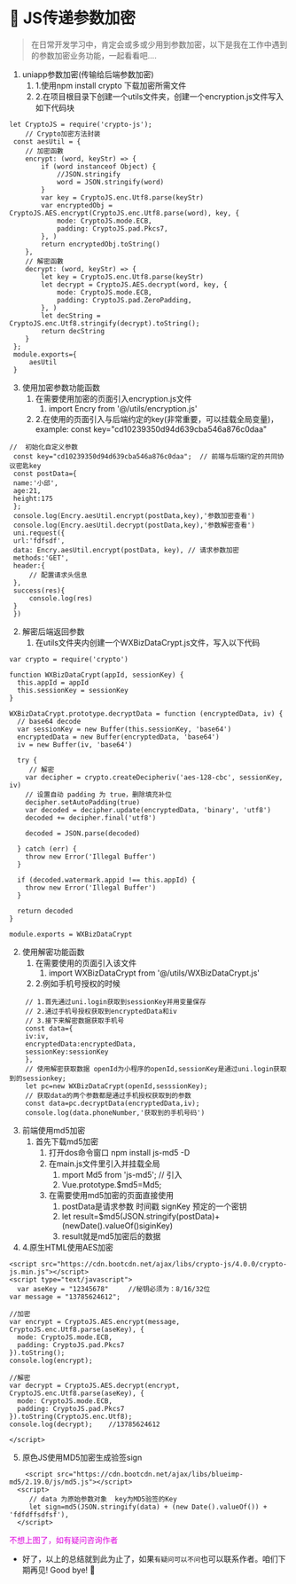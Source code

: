 # :elephant: JS传递参数加密



>在日常开发学习中，肯定会或多或少用到参数加密，以下是我在工作中遇到的参数加密业务功能，一起看看吧....
1. uniapp参数加密(传输给后端参数加密)
   1. 1.使用npm install crypto 下载加密所需文件
   2. 2.在项目根目录下创建一个utils文件夹，创建一个encryption.js文件写入如下代码块
```
let CryptoJS = require('crypto-js');
	// Crypto加密方法封装
 const aesUtil = {
 	// 加密函數
 	encrypt: (word, keyStr) => {
 		if (word instanceof Object) {
 			//JSON.stringify
 			word = JSON.stringify(word)
 		}
 		var key = CryptoJS.enc.Utf8.parse(keyStr)
 		var encryptedObj = CryptoJS.AES.encrypt(CryptoJS.enc.Utf8.parse(word), key, {
 			mode: CryptoJS.mode.ECB,
 			padding: CryptoJS.pad.Pkcs7,
 		}, )
 		return encryptedObj.toString()
 	},
 	// 解密函數
 	decrypt: (word, keyStr) => {
 		let key = CryptoJS.enc.Utf8.parse(keyStr)
 		let decrypt = CryptoJS.AES.decrypt(word, key, {
 			mode: CryptoJS.mode.ECB,
 			padding: CryptoJS.pad.ZeroPadding,
 		}, )
 		let decString = CryptoJS.enc.Utf8.stringify(decrypt).toString();
 		return decString
 	}
 };
 module.exports={
	 aesUtil
 }

```
   3. 使用加密参数功能函数
      1. 在需要使用加密的页面引入encryption.js文件
         1. import Encry from '@/utils/encryption.js'
      2. 2.在使用的页面引入与后端约定的key(非常重要，可以挂载全局变量)，example: const key="cd10239350d94d639cba546a876c0daa"
   ```
   //  初始化自定义参数
    const key="cd10239350d94d639cba546a876c0daa";  // 前端与后端约定的共同协议密匙key
    const postData={
    name:'小邱',
    age:21,
    height:175
    };
    console.log(Encry.aesUtil.encrypt(postData,key),'参数加密查看')
    console.log(Encry.aesUtil.decrypt(postData,key),'参数解密查看')
    uni.request({
    url:'fdfsdf',
    data: Encry.aesUtil.encrypt(postData, key), // 请求参数加密
    methods:'GET',
    header:{
        // 配置请求头信息
    },
    success(res){
        console.log(res)
    }
    })

   ```
2. 解密后端返回参数
   1. 在utils文件夹内创建一个WXBizDataCrypt.js文件，写入以下代码
```
var crypto = require('crypto')

function WXBizDataCrypt(appId, sessionKey) {
  this.appId = appId
  this.sessionKey = sessionKey
}

WXBizDataCrypt.prototype.decryptData = function (encryptedData, iv) {
  // base64 decode
  var sessionKey = new Buffer(this.sessionKey, 'base64')
  encryptedData = new Buffer(encryptedData, 'base64')
  iv = new Buffer(iv, 'base64')

  try {
     // 解密
    var decipher = crypto.createDecipheriv('aes-128-cbc', sessionKey, iv)
    // 设置自动 padding 为 true，删除填充补位
    decipher.setAutoPadding(true)
    var decoded = decipher.update(encryptedData, 'binary', 'utf8')
    decoded += decipher.final('utf8')
    
    decoded = JSON.parse(decoded)

  } catch (err) {
    throw new Error('Illegal Buffer')
  }

  if (decoded.watermark.appid !== this.appId) {
    throw new Error('Illegal Buffer')
  }

  return decoded
}

module.exports = WXBizDataCrypt

```
   2. 使用解密功能函数
      1. 在需要使用的页面引入该文件
         1. import WXBizDataCrypt from '@/utils/WXBizDataCrypt.js'
      2. 2.例如手机号授权的时候
```
    // 1.首先通过uni.login获取到sessionKey并用变量保存
    // 2.通过手机号授权获取到encryptedData和iv
    // 3.接下来解密数据获取手机号
    const data={
    iv:iv,
    encryptedData:encryptedData,
    sessionKey:sessionKey
    },
    // 使用解密获取数据 openId为小程序的openId,sessionKey是通过uni.login获取到的sessionkey;
    let pc=new WXBizDataCrypt(openId,sesssionKey);
    // 获取data的两个参数都是通过手机授权获取到的参数
    const data=pc.decryptData(encryptedData,iv); 
    console.log(data.phoneNumber,'获取到的手机号码')
```
3. 前端使用md5加密
   1. 首先下载md5加密 
      1. 打开dos命令窗口 npm install js-md5 -D
      2. 在main.js文件里引入并挂载全局
         1. mport Md5 from 'js-md5'; //  引入
         2. Vue.prototype.$md5=Md5;
      3. 在需要使用md5加密的页面直接使用
         1. postData是请求参数 时间戳 signKey 预定的一个密钥
         2. let result=$md5(JSON.stringify(postData)+(newDate().valueOf()siginKey)
         3. result就是md5加密后的数据
4. 4.原生HTML使用AES加密
```
<script src="https://cdn.bootcdn.net/ajax/libs/crypto-js/4.0.0/crypto-js.min.js"></script>
<script type="text/javascript">
  var aseKey = "12345678"     //秘钥必须为：8/16/32位
var message = "13785624612";

//加密
var encrypt = CryptoJS.AES.encrypt(message, CryptoJS.enc.Utf8.parse(aseKey), {
  mode: CryptoJS.mode.ECB,
  padding: CryptoJS.pad.Pkcs7
}).toString();
console.log(encrypt); 

//解密
var decrypt = CryptoJS.AES.decrypt(encrypt, CryptoJS.enc.Utf8.parse(aseKey), {
  mode: CryptoJS.mode.ECB,
  padding: CryptoJS.pad.Pkcs7
}).toString(CryptoJS.enc.Utf8);
console.log(decrypt);    //13785624612

</script>
```
5. 原色JS使用MD5加密生成验签sign

```
	<script src="https://cdn.bootcdn.net/ajax/libs/blueimp-md5/2.19.0/js/md5.js"></script>
  <script>
     // data 为原始参数对象  key为MD5验签的Key
     let sign=md5(JSON.stringify(data) + (new Date().valueOf()) + 'fdfdffsdfsf'),
  </script>

```

<font color="#dd00dd">不想上图了，如有疑问咨询作者</font><br />



* 好了，以上的总结就到此为止了，如果`有疑问可以不问`也可以联系作者。咱们下期再见! Good bye! 🌸